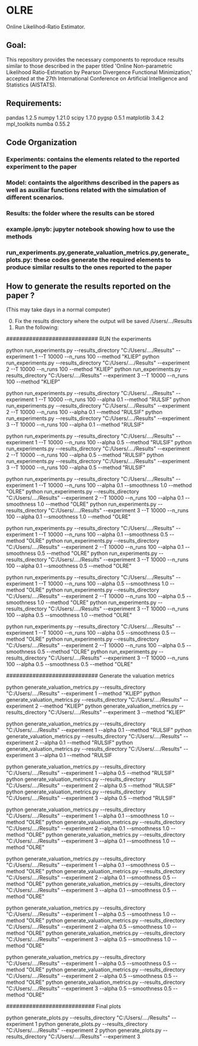 # OLRE
Online Likelihod-Ratio Estimator. 

## Goal: 
This repository provides the necessary components to reproduce results similar to those described in the paper titled 'Online Non-parametric Likelihood Ratio-Estimation by Pearson Divergence Functional Minimization,' accepted at the 27th International Conference on Artificial Intelligence and Statistics (AISTATS).

## Requirements:
pandas     1.2.5
numpy      1.21.0
scipy      1.7.0
pygsp      0.5.1
matplotlib 3.4.2
mpl_toolkits 
numba     0.55.2

## Code Organization
### Experiments: contains the elements related to the reported experiment to the paper
### Model: containts the algorithms described in the papers as well as auxiliar functions related with the simulation of different scenarios.
### Results: the folder where the results can be stored
### example.ipnyb: jupyter notebook showing how to use the methods
### run_experiments.py,generate_valuation_metrics.py,generate_plots.py: these codes generate the required elements to produce similar results to the ones reported to the paper 

## How to generate the results reported on the paper ? 

(This may take days in a normal computer)

0) Fix the results directory where the output will be saved /Users/.../Results
1) Run the following:      

############################ RUN the experiments 

python run_experiments.py  --results_directory "C:/Users/..../Results" --experiment 1 --T 10000 --n_runs 100 --method "KLIEP"
python run_experiments.py  --results_directory "C:/Users/..../Results" --experiment 2 --T 10000 --n_runs 100 --method "KLIEP"
python run_experiments.py  --results_directory "C:/Users/..../Results" --experiment 3 --T 10000 --n_runs 100 --method "KLIEP"

python run_experiments.py  --results_directory "C:/Users/..../Results" --experiment 1 --T 10000 --n_runs 100 --alpha 0.1 --method "RULSIF"
python run_experiments.py  --results_directory "C:/Users/..../Results" --experiment 2 --T 10000 --n_runs 100 --alpha 0.1 --method "RULSIF"
python run_experiments.py  --results_directory "C:/Users/..../Results" --experiment 3 --T 10000 --n_runs 100 --alpha 0.1 --method "RULSIF"

python run_experiments.py  --results_directory "C:/Users/..../Results" --experiment 1 --T 10000 --n_runs 100 --alpha 0.5 --method "RULSIF"
python run_experiments.py  --results_directory "C:/Users/..../Results" --experiment 2 --T 10000 --n_runs 100 --alpha 0.5 --method "RULSIF"
python run_experiments.py  --results_directory "C:/Users/..../Results" --experiment 3 --T 10000 --n_runs 100 --alpha 0.5 --method "RULSIF"

python run_experiments.py  --results_directory "C:/Users/..../Results" --experiment 1 --T 10000 --n_runs 100 --alpha 0.1 --smoothness 1.0 --method "OLRE"
python run_experiments.py  --results_directory "C:/Users/..../Results" --experiment 2 --T 10000 --n_runs 100 --alpha 0.1 --smoothness 1.0 --method "OLRE"
python run_experiments.py  --results_directory "C:/Users/..../Results" --experiment 3 --T 10000 --n_runs 100 --alpha 0.1 --smoothness 1.0 --method "OLRE"

python run_experiments.py  --results_directory "C:/Users/..../Results" --experiment 1 --T 10000 --n_runs 100 --alpha 0.1 --smoothness 0.5 --method "OLRE"
python run_experiments.py  --results_directory "C:/Users/..../Results" --experiment 2 --T 10000 --n_runs 100 --alpha 0.1 --smoothness 0.5 --method "OLRE"
python run_experiments.py  --results_directory "C:/Users/..../Results" --experiment 3 --T 10000 --n_runs 100 --alpha 0.1 --smoothness 0.5 --method "OLRE"

python run_experiments.py  --results_directory "C:/Users/..../Results" --experiment 1 --T 10000 --n_runs 100 --alpha 0.5 --smoothness 1.0 --method "OLRE"
python run_experiments.py  --results_directory "C:/Users/..../Results" --experiment 2 --T 10000 --n_runs 100 --alpha 0.5 --smoothness 1.0 --method "OLRE"
python run_experiments.py  --results_directory "C:/Users/..../Results" --experiment 3 --T 10000 --n_runs 100 --alpha 0.5 --smoothness 1.0 --method "OLRE"

python run_experiments.py  --results_directory "C:/Users/..../Results" --experiment 1 --T 10000 --n_runs 100 --alpha 0.5 --smoothness 0.5 --method "OLRE"
python run_experiments.py  --results_directory "C:/Users/..../Results" --experiment 2 --T 10000 --n_runs 100 --alpha 0.5 --smoothness 0.5 --method "OLRE"
python run_experiments.py  --results_directory "C:/Users/..../Results" --experiment 3 --T 10000 --n_runs 100 --alpha 0.5 --smoothness 0.5 --method "OLRE"

############################ Generate the valuation metrics

python generate_valuation_metrics.py  --results_directory "C:/Users/..../Results" --experiment 1 --method "KLIEP"
python generate_valuation_metrics.py  --results_directory "C:/Users/..../Results" --experiment 2 --method "KLIEP"
python generate_valuation_metrics.py  --results_directory "C:/Users/..../Results" --experiment 3 --method "KLIEP"

python generate_valuation_metrics.py  --results_directory "C:/Users/..../Results" --experiment 1 --alpha 0.1 --method "RULSIF"
python generate_valuation_metrics.py  --results_directory "C:/Users/..../Results" --experiment 2 --alpha 0.1 --method "RULSIF"
python generate_valuation_metrics.py  --results_directory "C:/Users/..../Results" --experiment 3 --alpha 0.1 --method "RULSIF

python generate_valuation_metrics.py  --results_directory "C:/Users/..../Results" --experiment 1 --alpha 0.5 --method "RULSIF"
python generate_valuation_metrics.py  --results_directory "C:/Users/..../Results" --experiment 2 --alpha 0.5 --method "RULSIF"
python generate_valuation_metrics.py  --results_directory "C:/Users/..../Results" --experiment 3 --alpha 0.5 --method "RULSIF"

python generate_valuation_metrics.py  --results_directory "C:/Users/..../Results" --experiment 1 --alpha 0.1 --smoothness 1.0 --method "OLRE"
python generate_valuation_metrics.py  --results_directory "C:/Users/..../Results" --experiment 2 --alpha 0.1 --smoothness 1.0 --method "OLRE"
python generate_valuation_metrics.py  --results_directory "C:/Users/..../Results" --experiment 3 --alpha 0.1 --smoothness 1.0 --method "OLRE"

python generate_valuation_metrics.py  --results_directory "C:/Users/..../Results" --experiment 1 --alpha 0.1 --smoothness 0.5 --method "OLRE"
python generate_valuation_metrics.py  --results_directory "C:/Users/..../Results" --experiment 2 --alpha 0.1 --smoothness 0.5 --method "OLRE"
python generate_valuation_metrics.py  --results_directory "C:/Users/..../Results" --experiment 3 --alpha 0.1 --smoothness 0.5 --method "OLRE"

python generate_valuation_metrics.py  --results_directory "C:/Users/..../Results" --experiment 1 --alpha 0.5 --smoothness 1.0 --method "OLRE"
python generate_valuation_metrics.py  --results_directory "C:/Users/..../Results" --experiment 2 --alpha 0.5 --smoothness 1.0 --method "OLRE"
python generate_valuation_metrics.py  --results_directory "C:/Users/..../Results" --experiment 3 --alpha 0.5 --smoothness 1.0 --method "OLRE"

python generate_valuation_metrics.py  --results_directory "C:/Users/..../Results" --experiment 1 --alpha 0.5 --smoothness 0.5 --method "OLRE"
python generate_valuation_metrics.py  --results_directory "C:/Users/..../Results" --experiment 2 --alpha 0.5 --smoothness 0.5 --method "OLRE"
python generate_valuation_metrics.py  --results_directory "C:/Users/..../Results" --experiment 3 --alpha 0.5 --smoothness 0.5 --method "OLRE"

########################### Final plots  

python generate_plots.py --results_directory "C:/Users/..../Results" --experiment 1
python generate_plots.py --results_directory "C:/Users/..../Results" --experiment 2
python generate_plots.py --results_directory "C:/Users/..../Results" --experiment 3
